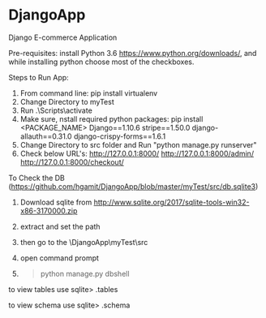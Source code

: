 # DjangoApp
Django E-commerce Application

Pre-requisites:
install Python 3.6 https://www.python.org/downloads/, and while installing python choose most of the checkboxes.

Steps to Run App:
1. From command line: pip install virtualenv
3. Change Directory to myTest
4. Run .\Scripts\activate
5. Make sure, nstall required python packages: pip install <PACKAGE_NAME>
   Django==1.10.6
   stripe==1.50.0
   django-allauth==0.31.0
   django-crispy-forms==1.6.1
6. Change Directory to src folder and Run "python manage.py runserver"
7. Check below URL's:
  http://127.0.0.1:8000/
  http://127.0.0.1:8000/admin/
  http://127.0.0.1:8000/checkout/

  
To Check the DB (https://github.com/hgamit/DjangoApp/blob/master/myTest/src/db.sqlite3)

1. Download sqlite from http://www.sqlite.org/2017/sqlite-tools-win32-x86-3170000.zip

2. extract and set the path

3. then go to the <Workarea>\DjangoApp\myTest\src

4. open command prompt

5. > python manage.py dbshell

to view tables use sqlite> .tables

to view schema use sqlite> .schema